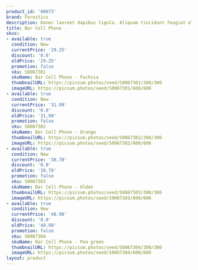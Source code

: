 ```yaml
---
product_id: '00673'
brand: Forestics
description: Donec laoreet dapibus ligula. Aliquam tincidunt feugiat elit.
title: Bar Cell Phone
skus:
- available: true
  condition: New
  currentPrice: '29.25'
  discount: '0.0'
  oldPrice: '29.25'
  promotion: false
  sku: S0067301
  skuName: Bar Cell Phone - Fuchsia
  thumbnailURL: https://picsum.photos/seed/S0067301/300/300
  imageURL: https://picsum.photos/seed/S0067301/600/600
- available: true
  condition: New
  currentPrice: '31.99'
  discount: '0.0'
  oldPrice: '31.99'
  promotion: false
  sku: S0067302
  skuName: Bar Cell Phone - Orange
  thumbnailURL: https://picsum.photos/seed/S0067302/300/300
  imageURL: https://picsum.photos/seed/S0067302/600/600
- available: true
  condition: New
  currentPrice: '38.78'
  discount: '0.0'
  oldPrice: '38.78'
  promotion: false
  sku: S0067303
  skuName: Bar Cell Phone - Olden
  thumbnailURL: https://picsum.photos/seed/S0067303/300/300
  imageURL: https://picsum.photos/seed/S0067303/600/600
- available: true
  condition: New
  currentPrice: '48.98'
  discount: '0.0'
  oldPrice: '48.98'
  promotion: false
  sku: S0067304
  skuName: Bar Cell Phone - Pea green
  thumbnailURL: https://picsum.photos/seed/S0067304/300/300
  imageURL: https://picsum.photos/seed/S0067304/600/600
layout: product
---
```

